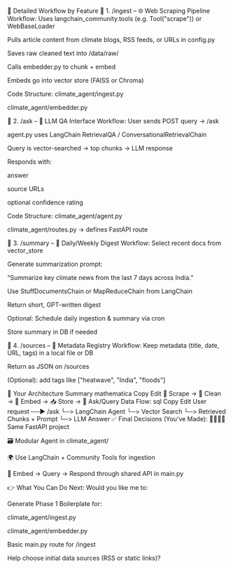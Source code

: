 🔁 Detailed Workflow by Feature
🔸 1. /ingest – 🌐 Web Scraping Pipeline
Workflow:
Uses langchain_community.tools (e.g. Tool("scrape")) or WebBaseLoader

Pulls article content from climate blogs, RSS feeds, or URLs in config.py

Saves raw cleaned text into /data/raw/

Calls embedder.py to chunk + embed

Embeds go into vector store (FAISS or Chroma)

Code Structure:
climate_agent/ingest.py

climate_agent/embedder.py

🔸 2. /ask – 🧠 LLM QA Interface
Workflow:
User sends POST query → /ask

agent.py uses LangChain RetrievalQA / ConversationalRetrievalChain

Query is vector-searched → top chunks → LLM response

Responds with:

answer

source URLs

optional confidence rating

Code Structure:
climate_agent/agent.py

climate_agent/routes.py → defines FastAPI route

🔸 3. /summary – 📰 Daily/Weekly Digest
Workflow:
Select recent docs from vector_store

Generate summarization prompt:

“Summarize key climate news from the last 7 days across India.”

Use StuffDocumentsChain or MapReduceChain from LangChain

Return short, GPT-written digest

Optional:
Schedule daily ingestion & summary via cron

Store summary in DB if needed

🔸 4. /sources – 📜 Metadata Registry
Workflow:
Keep metadata (title, date, URL, tags) in a local file or DB

Return as JSON on /sources

(Optional): add tags like ["heatwave", "India", "floods"]

🧠 Your Architecture Summary
mathematica
Copy
Edit
📡 Scrape → 🧹 Clean → 🧠 Embed → 📥 Store → 🤖 Ask/Query
Data Flow:
sql
Copy
Edit
User request ──▶ /ask
              └─> LangChain Agent
                    └─> Vector Search
                          └─> Retrieved Chunks + Prompt
                                └─> LLM Answer
✅ Final Decisions (You’ve Made):
👨‍👩‍👧‍👦 Same FastAPI project

🗃️ Modular Agent in climate_agent/

🌍 Use LangChain + Community Tools for ingestion

🧠 Embed → Query → Respond through shared API in main.py

👉 What You Can Do Next:
Would you like me to:

Generate Phase 1 Boilerplate for:

climate_agent/ingest.py

climate_agent/embedder.py

Basic main.py route for /ingest

Help choose initial data sources (RSS or static links)?


